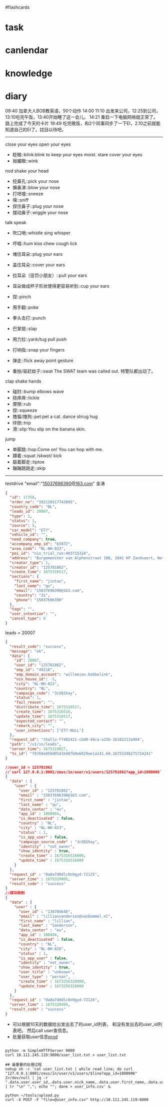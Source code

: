 #flashcards 

# task

# canlendar

# knowledge

# diary

09:40 加拿大人BOB教英语，50个动作
14:00 11:10 出发来公司，12:25到公司，13:10吃完午饭，13:40开始睡了这一会儿。
14:21 重启一下电脑网络就正常了。 路上完成了今天的卡片
19:49 吃完晚饭，和2个同事同步了一下EI，2.10之前就能知道自己的EI了。拭目以待吧。




----

close your eyes
open your eyes
- 眨眼::blink:blink to keep your eyes moist. <!--SR:!2023-02-05-02-07,2.5,250-->
stare
cover your eyes
- 抛媚眼::wink <!--SR:!2023-02-06-01-31,2.3,230-->

nod 
shake your head

- 挖鼻孔::pick your nose <!--SR:!2023-02-06-01-19,2.3,230-->
- 擤鼻涕::blow your nose <!--SR:!2023-02-06-12-20,1,230-->
- 打喷嚏::sneeze <!--SR:!2023-02-05-02-09,2.5,250-->
- 嗅::sniff <!--SR:!2023-02-05-00-33,2.5,250-->
- 捏住鼻子::plug your nose <!--SR:!2023-02-04-18-20,1,210-->
- 摆动鼻子::wiggle your nose <!--SR:!2023-02-04-18-09,1,210-->

talk
speak
- 吹口哨::whistle <!--SR:!2023-02-04-23-56,2.4,243-->
sing
whisper
- 哼唱::hum <!--SR:!2023-02-05-02-07,2.5,250-->
kiss
chew
cough
lick

- 堵住耳朵::plug your ears <!--SR:!2023-02-05-02-10,2.5,250-->
- 盖住耳朵::cover your ears <!--SR:!2023-02-11-12-31,6,250-->
- 拉耳朵（惩罚小朋友）::pull your ears <!--SR:!2023-02-11-12-19,6,250-->
- 耳朵做成杯子形状使得更容易听到::cup your ears <!--SR:!2023-02-05-02-07,2.5,250-->

- 捏::pinch <!--SR:!2023-02-07-13-35,2.1,210-->
- 用手戳::poke <!--SR:!2023-02-05-02-09,2.5,250-->
- 拳头击打::punch <!--SR:!2023-02-05-02-07,2.5,250-->
- 巴掌扇::slap <!--SR:!2023-02-11-12-16,6,250-->
- 用力拉::yank/tug <!--SR:!2023-02-06-01-41,2.3,230-->
pull
push
- 打响指::snap your fingers <!--SR:!2023-02-06-01-31,2.3,230-->
- 弹走::flick away <!--SR:!2023-02-05-02-10,2.5,250-->
point
gesture
- 重拍/驱赶蚊子::swat The SWAT team was called out. 特警队都出动了。
 <!--SR:!2023-02-03-14-08,1,230-->
clap
shake hands
- 碰肘::bump elbows <!--SR:!2023-02-04-18-06,1,210-->
wave
- 挠痒痒::tickle <!--SR:!2023-02-11-11-10,6,250-->
- 摩擦::rub <!--SR:!2023-02-05-02-08,2.5,250-->
- 捏::squeeze <!--SR:!2023-02-04-18-07,1,210-->
- 撸猫/撸狗::pet:pet a cat. <!--SR:!2023-02-05-22-57,2.2,223-->
dance
shrug
hug
- 绊倒::trip <!--SR:!2023-02-06-01-32,2.3,230-->
- 滑::slip:You slip on the banana skin. <!--SR:!2023-02-05-02-07,2.5,250-->

jump
- 单脚跳::hop:Come on! You can hop with me. <!--SR:!2023-02-06-01-18,2.3,230-->
- 蹲着::squat /skwɒt/ <!--SR:!2023-02-06-01-39,2.3,230-->
kick
- 踮着脚走::tiptoe <!--SR:!2023-02-05-02-07,2.5,250-->
- 蹦蹦跳跳走::skip <!--SR:!2023-02-05-02-07,2.5,250-->

---
testdrive
"email":"15037696390@163.com"  金涛

```json
{
  "id": 17358,
  "order_no": "192116517743895",
  "country_code": "NL",
  "leads_id": 20007,
  "type": 1,
  "status": 1,
  "source": 5,
  "car_model": "ET7",
  "vehicle_id": "",
  "need_company": true,
  "accompany_emp_id": "63972",
  "area_code": "NL-NH-023",
  "poi_id": "nio_trial_run:403715324",
  "address": "Burgemeester van Alphenstraat 108, 2041 KP Zandvoort, Netherlands",
  "creator_type": 1,
  "creator_id": "125781862",
  "create_time": 1675316517,
  "sections": {
    "first_name": "jintao",
    "last_name": "qu",
    "email": "15037696390@163.com",
    "country": "31",
    "phone": "15037696390"
  },
  "tags": "",
  "user_intention": "",
  "cancel_type": 0
}
```

leads = 20007
```json
{
  "result_code": "success",
  "message": "ok",
  "data": {
    "id": 20007,
    "user_id": "125781862",
    "emp_id": "49218",
    "emp_domain_account": "willemien.hobbelink",
    "nio_house_id": -1,
    "city": "NL-NH-023",
    "country": "NL",
    "campaign_code": "3cXQ1hay",
    "status": 1,
    "fail_reason": "",
    "distribute_time": 1675316517,
    "create_time": 1675316516,
    "update_time": 1675316517,
    "expected_contact": "",
    "remark_city": "",
    "user_intentions": ["ET7-NULL"]
  },
  "request_id": "thallo-f7402421-cbd0-48ca-a15b-1b102213a904",
  "path": "/v1/in/leads",
  "server_time": 1675319827,
  "tx_id": "f9768e859d0541b48fb9e6029ee1a141.69.16753198275724241"
}

//user_id = 125781862
//`curl 127.0.0.1:8001/zeus/in/user/v1/users/125781862?app_id=1000006`
{
  "data" : {
    "user" : {
      "user_id" : "125781862",
      "email" : "15037696390@163.com",
      "first_name" : "jintao",
      "last_name" : "qu",
      "data_center" : "eu",
      "app_id" : 1000084,
      "is_deactivated" : false,
      "country" : "NL",
      "city" : "NL-NH-023",
      "status" : 1,
      "is_app_user" : false,
      "campaign_source_code" : "3cXQ1hay",
      "identity" : "not_owner",
      "show_identity" : true,
      "create_time" : 1675316516000,
      "update_time" : 1675316516000
    }
  },
  "request_id" : "0a8a7d0dlc8n9gyd-72125",
  "server_time" : 1675319905,
  "result_code" : "success"
}
//成功收到
{
  "data" : {
    "user" : {
      "user_id" : "136784648",
      "email" : "lilliansanderson@vanbommel.nl",
      "first_name" : "lillian",
      "last_name" : "Sanderson",
      "data_center" : "eu",
      "app_id" : 100404,
      "is_deactivated" : false,
      "country" : "NL",
      "city" : "NL-NH-028",
      "status" : 1,
      "is_app_user" : false,
      "identity" : "not_owner",
      "show_identity" : true,
      "user_title" : "unknown",
      "user_type" : "person",
      "create_time" : 1673256328000,
      "update_time" : 1673256328000
    }
  },
  "request_id" : "0a8a7d0dlc8n9gyd-72126",
  "server_time" : 1675320494,
  "result_code" : "success"
}

```


- 可以根据10天的数据给出发出去了的user_id列表， 和没有发出去的user_id列表吧。 然后call user查信息。
- 批量获取user信息[prod](https://luban.nioint.com/#/service_management/instance/detail/1292?name=mp-user-eu-eks-prod)
```shell

python -m SimpleHTTPServer 9000
curl 10.111.245.119:9000/user_list.txt > user_list.txt

## 最重要的处理过程
nohup sh -c 'cat user_list.txt | while read line; do curl "127.0.0.1:8001/zeus/in/user/v1/users/$line?app_id=1000006" 2>/dev/null | jq -r ".data.user.user_id,.data.user.nick_name,.data.user.first_name,.data.user.last_name,.data.user.email,.data.user.country,.data.user.city,.data.user.interest_label,.data.user.app_id,.data.user.create_time,.data.user.update_time,.data.user.status" | tr "\n" ","; echo ""; done > user_info.csv' &

python ~/tools/upload.py
curl -X POST -F "file=@user_info.csv" http://10.111.245.119:8000
```
